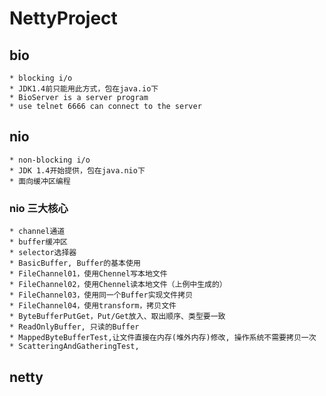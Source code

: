 # NettyProject
## bio
    * blocking i/o
    * JDK1.4前只能用此方式，包在java.io下
    * BioServer is a server program
    * use telnet 6666 can connect to the server
## nio
    * non-blocking i/o
    * JDK 1.4开始提供，包在java.nio下
    * 面向缓冲区编程
### nio 三大核心
    * channel通道
    * buffer缓冲区
    * selector选择器
    * BasicBuffer, Buffer的基本使用
    * FileChannel01，使用Chennel写本地文件
    * FileChannel02，使用Chennel读本地文件（上例中生成的）
    * FileChannel03，使用同一个Buffer实现文件拷贝
    * FileChannel04，使用transform，拷贝文件
    * ByteBufferPutGet，Put/Get放入、取出顺序、类型要一致
    * ReadOnlyBuffer, 只读的Buffer
    * MappedByteBufferTest,让文件直接在内存(堆外内存)修改, 操作系统不需要拷贝一次
    * ScatteringAndGatheringTest, 
## netty
